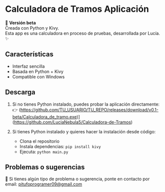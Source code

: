# Calculadora de Tramos Aplicación 
🔧 **Versión beta**   
Creada con Python y Kivy.   
Esta app es una calculadora en proceso de pruebas, desarrollada por Lucía. ✨ 

## Características 
- Interfaz sencilla
- Basada en Python + Kivy
- Compatible con Windows

## Descarga
1. Si no tienes Python instalado, puedes probar la aplicación directamente:   
👉 (https://github.com/TU_USUARIO/TU_REPO/releases/download/v0.1-beta/Calculadora_de_tramo.exe)](https://github.com/LuciaNebula5/Calculadora-de-Tramos)

2. Si tienes Python instalado y quieres hacer la instalación desde código:
   - Clona el repositorio   
   - Instala dependencias: `pip install kivy`  
   - Ejecuta: `python main.py` 

## Problemas o sugerencias
🧩 Si tienes algún tipo de problema o sugerencia, ponte en contacto por email: pitufoprogramer09@gmail.com

